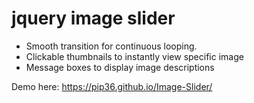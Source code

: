 # jquery image slider


- Smooth transition for continuous looping.
- Clickable thumbnails to instantly view specific image
- Message boxes to display image descriptions

Demo here: https://pip36.github.io/Image-Slider/
